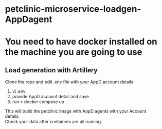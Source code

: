 # petclinic-microservice-loadgen-AppDagent


# You need to have docker installed on the machine you are going to use 
## Load generation with Artillery

Clone the repo and edit .env file with your AppD account details
1. vi .env
2. provide AppD account detail and save
3. run > docker compose up

This will build the petclinic image with AppD agents with your Account details.  
Check your data after containers are all running.

